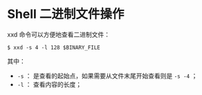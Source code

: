 # Shell 二进制文件操作

xxd 命令可以方便地查看二进制文件：

``` shell
$ xxd -s 4 -l 128 $BINARY_FILE
```

其中：

* `-s` ：    是查看的起始点，如果需要从文件末尾开始查看则是 `-s -4` ；
* `-l` ：    查看内容的长度；